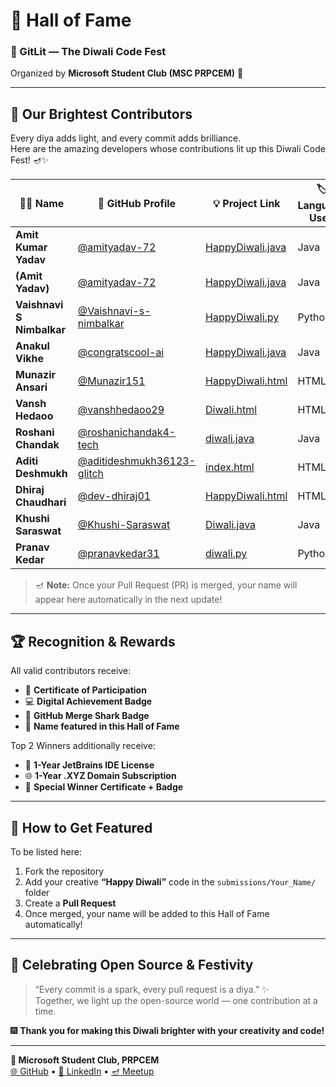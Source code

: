# 🏅 Hall of Fame  
### 🎇 GitLit — The Diwali Code Fest  
Organized by **Microsoft Student Club (MSC PRPCEM)** 💙  

---

## 🌟 Our Brightest Contributors  
Every diya adds light, and every commit adds brilliance.  
Here are the amazing developers whose contributions lit up this Diwali Code Fest! 🪔✨  

| 🧑‍💻 **Name** | 🔗 **GitHub Profile** | 💡 **Project Link** | 🏷️ **Language Used** | 🎖️ **Status** |
|----------------|-----------------------|----------------------|----------------------|----------------|
| **Amit Kumar Yadav** | [@amityadav-72](https://github.com/amityadav-72) | [HappyDiwali.java](submissions/AmitYadav/HappyDiwali.java) |  Java | ✅ Merged |
| **(Amit Yadav)** | [@amityadav-72](https://github.com/amityadav-72) | [HappyDiwali.java](submissions/AmitKumarYadav/HappyDiwali.java) |  Java | ✅ Merged |
| **Vaishnavi S Nimbalkar** | [@Vaishnavi-s-nimbalkar](https://github.com/Vaishnavi-s-nimbalkar) | [HappyDiwali.py](submissions/Vaishnavi-s-nimbalkar%20/HappyDiwali.py) |  Python | ✅ Merged |
| **Anakul Vikhe** | [@congratscool-ai](https://github.com/congratscool-ai) | [HappyDiwali.java](submissions/Anakul%20Vikhe/Happy%20Diwali.java) |  Java | ✅ Merged |
| **Munazir Ansari** | [@Munazir151](https://github.com/Munazir151) | [HappyDiwali.html](submissions/Munazir%20Ansari/HappyDiwali.html) |  HTML | ✅ Merged |
| **Vansh Hedaoo** | [@vanshhedaoo29](https://github.com/vanshhedaoo29) | [Diwali.html](submissions/Vansh%20Hedaoo/Diwali.html) |  HTML | ✅ Merged |
| **Roshani Chandak** | [@roshanichandak4-tech](https://github.com/roshanichandak4-tech) | [diwali.java](submissions/ROSHANICHANDAK/diwali) |  Java | ✅ Merged |
| **Aditi Deshmukh** | [@aditideshmukh36123-glitch](https://github.com/aditideshmukh36123-glitch) | [index.html](submissions/Aditi%20Deshmukh/index.html) |  HTML | ✅ Merged |
| **Dhiraj Chaudhari** | [@dev-dhiraj01](https://github.com/dev-dhiraj01) | [HappyDiwali.html](submissions/DhirajChaudhari/HappyDiwali.html) |  HTML | ✅ Merged |
| **Khushi Saraswat** | [@Khushi-Saraswat](https://github.com/Khushi-Saraswat) | [Diwali.java](submissions/Khushi%20Saraswat/Diwali.java) |  Java | ✅ Merged |
| **Pranav Kedar** | [@pranavkedar31](https://github.com/pranavkedar31) | [diwali.py](submissions/pranavkedar/diwali.py) |  Python| ✅ Merged |


> 🪔 **Note:** Once your Pull Request (PR) is merged, your name will appear here automatically in the next update!

---

## 🏆 Recognition & Rewards  

All valid contributors receive:  
- 📜 **Certificate of Participation**  
- 💻 **Digital Achievement Badge**  
- 🦈 **GitHub Merge Shark Badge**  
- 🌟 **Name featured in this Hall of Fame**  

Top 2 Winners additionally receive:  
- 🧠 **1-Year JetBrains IDE License**  
- 🌐 **1-Year .XYZ Domain Subscription**  
- 🏅 **Special Winner Certificate + Badge**

---

## 💬 How to Get Featured  

To be listed here:
1. Fork the repository  
2. Add your creative **“Happy Diwali”** code in the `submissions/Your_Name/` folder  
3. Create a **Pull Request**  
4. Once merged, your name will be added to this Hall of Fame automatically!  

---

## 🎉 Celebrating Open Source & Festivity  

> “Every commit is a spark, every pull request is a diya.” ✨  
Together, we light up the open-source world — one contribution at a time.  

🎆 **Thank you for making this Diwali brighter with your creativity and code!**  

---
**💙 Microsoft Student Club, PRPCEM**  
[🌐 GitHub](https://github.com/mscprpcem) • [💼 LinkedIn](https://www.linkedin.com/company/mscprpcem) • [🪔 Meetup](https://www.meetup.com/global-ai-amravati/events/311534762/)
